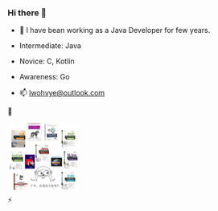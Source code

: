 ### Hi there 👋

- 🌱 I have bean working as a Java Developer for few years.
- Intermediate: Java
- Novice: C, Kotlin
- Awareness: Go

- 📫 lwohvye@outlook.com

🔭
<div align="left">
  <img src=Profile_29_01.png width=28% />
</div>
⚡

<!--
**lWoHvYe/lWoHvYe** is a ✨ _special_ ✨ repository because its `README.md` (this file) appears on your GitHub profile.

Here are some ideas to get you started:

- 🔭 I’m currently working on ...
- 🌱 I’m currently learning ...
- 👯 I’m looking to collaborate on ...
- 🤔 I’m looking for help with ...
- 💬 Ask me about ...
- 📫 How to reach me: ...
- 😄 Pronouns: ...
- ⚡ Fun fact: ...

- 了解 (Awareness)：知道该语言，但在没有帮助的情况下无法编写简单的程序

- 新手 (Novice)：可以用该语言完成简单的编程项目，可能需要帮助

- 中级 (Intermediate)：可以在一些帮助下完成重要的编程项目

- 高级 (Advanced)：可以在没有帮助的情况下完成重要的编程项目

- 专家 (Expert)：可以提供指导、故障排除和回答其他工程师与该语言相关的问题

-->
